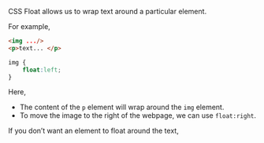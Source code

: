 CSS Float allows us to wrap text around a particular element.

For example,
```html
<img .../>
<p>text... </p>
```

```css
img {
	float:left;
}
```

Here,
- The content of the `p` element will wrap around the `img` element.
- To move the image to the right of the webpage, we can use `float:right`.

If you don’t want an element to float around the text, 
